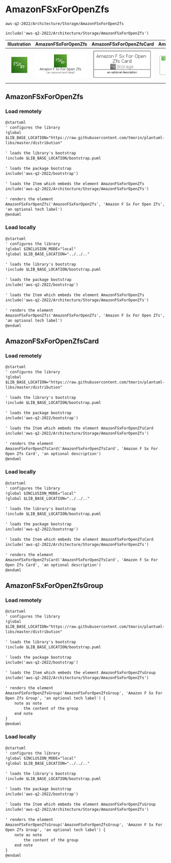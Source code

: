 # AmazonFSxForOpenZfs


```text
aws-q2-2022/Architecture/Storage/AmazonFSxForOpenZfs
```

```text
include('aws-q2-2022/Architecture/Storage/AmazonFSxForOpenZfs')
```



| Illustration | AmazonFSxForOpenZfs | AmazonFSxForOpenZfsCard | AmazonFSxForOpenZfsGroup |
| :---: | :---: | :---: | :---: |
| ![illustration for Illustration](../../../aws-q2-2022/Architecture/Storage/AmazonFSxForOpenZfs.png) | ![illustration for AmazonFSxForOpenZfs](../../../aws-q2-2022/Architecture/Storage/AmazonFSxForOpenZfs.Local.png) | ![illustration for AmazonFSxForOpenZfsCard](../../../aws-q2-2022/Architecture/Storage/AmazonFSxForOpenZfsCard.Local.png) | ![illustration for AmazonFSxForOpenZfsGroup](../../../aws-q2-2022/Architecture/Storage/AmazonFSxForOpenZfsGroup.Local.png) |




## AmazonFSxForOpenZfs

### Load remotely
```plantuml
@startuml
' configures the library
!global $LIB_BASE_LOCATION="https://raw.githubusercontent.com/tmorin/plantuml-libs/master/distribution"

' loads the library's bootstrap
!include $LIB_BASE_LOCATION/bootstrap.puml

' loads the package bootstrap
include('aws-q2-2022/bootstrap')

' loads the Item which embeds the element AmazonFSxForOpenZfs
include('aws-q2-2022/Architecture/Storage/AmazonFSxForOpenZfs')

' renders the element
AmazonFSxForOpenZfs('AmazonFSxForOpenZfs', 'Amazon F Sx For Open Zfs', 'an optional tech label')
@enduml
```

### Load locally
```plantuml
@startuml
' configures the library
!global $INCLUSION_MODE="local"
!global $LIB_BASE_LOCATION="../../.."

' loads the library's bootstrap
!include $LIB_BASE_LOCATION/bootstrap.puml

' loads the package bootstrap
include('aws-q2-2022/bootstrap')

' loads the Item which embeds the element AmazonFSxForOpenZfs
include('aws-q2-2022/Architecture/Storage/AmazonFSxForOpenZfs')

' renders the element
AmazonFSxForOpenZfs('AmazonFSxForOpenZfs', 'Amazon F Sx For Open Zfs', 'an optional tech label')
@enduml
```

## AmazonFSxForOpenZfsCard

### Load remotely
```plantuml
@startuml
' configures the library
!global $LIB_BASE_LOCATION="https://raw.githubusercontent.com/tmorin/plantuml-libs/master/distribution"

' loads the library's bootstrap
!include $LIB_BASE_LOCATION/bootstrap.puml

' loads the package bootstrap
include('aws-q2-2022/bootstrap')

' loads the Item which embeds the element AmazonFSxForOpenZfsCard
include('aws-q2-2022/Architecture/Storage/AmazonFSxForOpenZfs')

' renders the element
AmazonFSxForOpenZfsCard('AmazonFSxForOpenZfsCard', 'Amazon F Sx For Open Zfs Card', 'an optional description')
@enduml
```

### Load locally
```plantuml
@startuml
' configures the library
!global $INCLUSION_MODE="local"
!global $LIB_BASE_LOCATION="../../.."

' loads the library's bootstrap
!include $LIB_BASE_LOCATION/bootstrap.puml

' loads the package bootstrap
include('aws-q2-2022/bootstrap')

' loads the Item which embeds the element AmazonFSxForOpenZfsCard
include('aws-q2-2022/Architecture/Storage/AmazonFSxForOpenZfs')

' renders the element
AmazonFSxForOpenZfsCard('AmazonFSxForOpenZfsCard', 'Amazon F Sx For Open Zfs Card', 'an optional description')
@enduml
```

## AmazonFSxForOpenZfsGroup

### Load remotely
```plantuml
@startuml
' configures the library
!global $LIB_BASE_LOCATION="https://raw.githubusercontent.com/tmorin/plantuml-libs/master/distribution"

' loads the library's bootstrap
!include $LIB_BASE_LOCATION/bootstrap.puml

' loads the package bootstrap
include('aws-q2-2022/bootstrap')

' loads the Item which embeds the element AmazonFSxForOpenZfsGroup
include('aws-q2-2022/Architecture/Storage/AmazonFSxForOpenZfs')

' renders the element
AmazonFSxForOpenZfsGroup('AmazonFSxForOpenZfsGroup', 'Amazon F Sx For Open Zfs Group', 'an optional tech label') {
    note as note
        the content of the group
    end note
}
@enduml
```

### Load locally
```plantuml
@startuml
' configures the library
!global $INCLUSION_MODE="local"
!global $LIB_BASE_LOCATION="../../.."

' loads the library's bootstrap
!include $LIB_BASE_LOCATION/bootstrap.puml

' loads the package bootstrap
include('aws-q2-2022/bootstrap')

' loads the Item which embeds the element AmazonFSxForOpenZfsGroup
include('aws-q2-2022/Architecture/Storage/AmazonFSxForOpenZfs')

' renders the element
AmazonFSxForOpenZfsGroup('AmazonFSxForOpenZfsGroup', 'Amazon F Sx For Open Zfs Group', 'an optional tech label') {
    note as note
        the content of the group
    end note
}
@enduml
```

